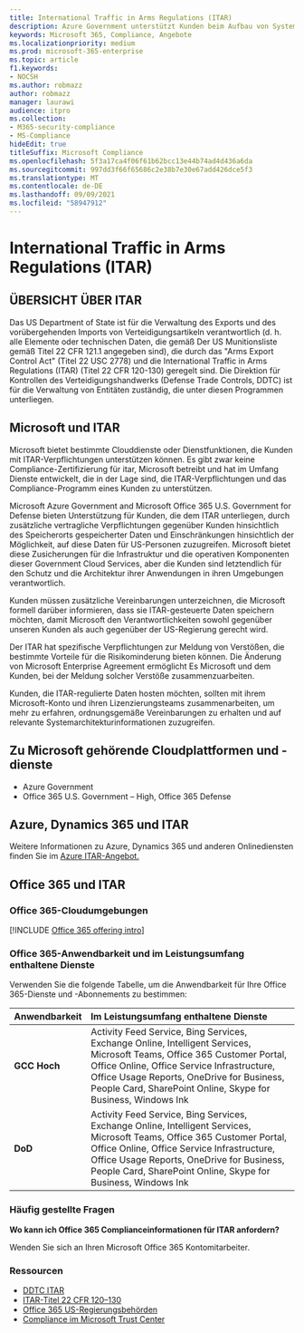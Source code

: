 ```yaml
---
title: International Traffic in Arms Regulations (ITAR)
description: Azure Government unterstützt Kunden beim Aufbau von Systemen, die für den internationalen Us-Amerikanischen Datenverkehr in DerWaffen-Registrierungen geeignet sind.
keywords: Microsoft 365, Compliance, Angebote
ms.localizationpriority: medium
ms.prod: microsoft-365-enterprise
ms.topic: article
f1.keywords:
- NOCSH
ms.author: robmazz
author: robmazz
manager: laurawi
audience: itpro
ms.collection:
- M365-security-compliance
- MS-Compliance
hideEdit: true
titleSuffix: Microsoft Compliance
ms.openlocfilehash: 5f3a17ca4f06f61b62bcc13e44b74ad4d436a6da
ms.sourcegitcommit: 997dd3f66f65686c2e38b7e30e67add426dce5f3
ms.translationtype: MT
ms.contentlocale: de-DE
ms.lasthandoff: 09/09/2021
ms.locfileid: "58947912"
---
```

# <a name="international-traffic-in-arms-regulations-itar"></a>International Traffic in Arms Regulations (ITAR)

## <a name="itar-overview"></a>ÜBERSICHT ÜBER ITAR

Das US Department of State ist für die Verwaltung des Exports und des vorübergehenden Imports von Verteidigungsartikeln verantwortlich (d. h. alle Elemente oder technischen Daten, die gemäß Der US Munitionsliste gemäß Titel 22 CFR 121.1 angegeben sind), die durch das "Arms Export Control Act" (Titel 22 USC 2778) und die International Traffic in Arms Regulations (ITAR) (Titel 22 CFR 120-130) geregelt sind. Die Direktion für Kontrollen des Verteidigungshandwerks (Defense Trade Controls, DDTC) ist für die Verwaltung von Entitäten zuständig, die unter diesen Programmen unterliegen.

## <a name="microsoft-and-itar"></a>Microsoft und ITAR

Microsoft bietet bestimmte Clouddienste oder Dienstfunktionen, die Kunden mit ITAR-Verpflichtungen unterstützen können. Es gibt zwar keine Compliance-Zertifizierung für itar, Microsoft betreibt und hat im Umfang Dienste entwickelt, die in der Lage sind, die ITAR-Verpflichtungen und das Compliance-Programm eines Kunden zu unterstützen.  
  
Microsoft Azure Government and Microsoft Office 365 U.S. Government for Defense bieten Unterstützung für Kunden, die dem ITAR unterliegen, durch zusätzliche vertragliche Verpflichtungen gegenüber Kunden hinsichtlich des Speicherorts gespeicherter Daten und Einschränkungen hinsichtlich der Möglichkeit, auf diese Daten für US-Personen zuzugreifen. Microsoft bietet diese Zusicherungen für die Infrastruktur und die operativen Komponenten dieser Government Cloud Services, aber die Kunden sind letztendlich für den Schutz und die Architektur ihrer Anwendungen in ihren Umgebungen verantwortlich.  
  
Kunden müssen zusätzliche Vereinbarungen unterzeichnen, die Microsoft formell darüber informieren, dass sie ITAR-gesteuerte Daten speichern möchten, damit Microsoft den Verantwortlichkeiten sowohl gegenüber unseren Kunden als auch gegenüber der US-Regierung gerecht wird.  
  
Der ITAR hat spezifische Verpflichtungen zur Meldung von Verstößen, die bestimmte Vorteile für die Risikominderung bieten können. Die Änderung von Microsoft Enterprise Agreement ermöglicht Es Microsoft und dem Kunden, bei der Meldung solcher Verstöße zusammenzuarbeiten.  
  
Kunden, die ITAR-regulierte Daten hosten möchten, sollten mit ihrem Microsoft-Konto und ihren Lizenzierungsteams zusammenarbeiten, um mehr zu erfahren, ordnungsgemäße Vereinbarungen zu erhalten und auf relevante Systemarchitekturinformationen zuzugreifen.

## <a name="microsoft-in-scope-cloud-platforms--services"></a>Zu Microsoft gehörende Cloudplattformen und -dienste

- Azure Government
- Office 365 U.S. Government – High, Office 365 Defense

## <a name="azure-dynamics-365-and-itar"></a>Azure, Dynamics 365 und ITAR

Weitere Informationen zu Azure, Dynamics 365 und anderen Onlinediensten finden Sie im [Azure ITAR-Angebot.](/azure/compliance/offerings/offering-itar)

## <a name="office-365-and-itar"></a>Office 365 und ITAR

### <a name="office-365-cloud-environments"></a>Office 365-Cloudumgebungen

[!INCLUDE [Office 365 offering intro](../includes/o365-offering-introduction.md)]

### <a name="office-365-applicability-and-in-scope-services"></a>Office 365-Anwendbarkeit und im Leistungsumfang enthaltene Dienste

Verwenden Sie die folgende Tabelle, um die Anwendbarkeit für Ihre Office 365-Dienste und -Abonnements zu bestimmen:

| **Anwendbarkeit** | **Im Leistungsumfang enthaltene Dienste** |
|:------------------|:----------------------|
| **GCC Hoch** | Activity Feed Service, Bing Services, Exchange Online, Intelligent Services, Microsoft Teams, Office 365 Customer Portal, Office Online, Office Service Infrastructure, Office Usage Reports, OneDrive for Business, People Card, SharePoint Online, Skype for Business, Windows Ink |
| **DoD** | Activity Feed Service, Bing Services, Exchange Online, Intelligent Services, Microsoft Teams, Office 365 Customer Portal, Office Online, Office Service Infrastructure, Office Usage Reports, OneDrive for Business, People Card, SharePoint Online, Skype for Business, Windows Ink |

### <a name="frequently-asked-questions"></a>Häufig gestellte Fragen

**Wo kann ich Office 365 Complianceinformationen für ITAR anfordern?**

Wenden Sie sich an Ihren Microsoft Office 365 Kontomitarbeiter.

### <a name="resources"></a>Ressourcen

- [DDTC ITAR](https://www.pmddtc.state.gov/?id=ddtc_kb_article_page&sys_id=24d528fddbfc930044f9ff621f961987)
- [ITAR-Titel 22 CFR 120–130](https://aka.ms/itar)
- [Office 365 US-Regierungsbehörden](https://products.office.com/government/office-365-web-services-for-government)
- [Compliance im Microsoft Trust Center](https://www.microsoft.com/trust-center/compliance/compliance-overview)
